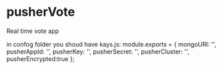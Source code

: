 # pusherVote
Real time vote app

in confog folder you shoud have kays.js:
module.exports = {
    mongoURI: '',
    pusherAppId: '',
    pusherKey: '',
    pusherSecret: '',
    pusherCluster: '',
    pusherEncrypted:true
  };
